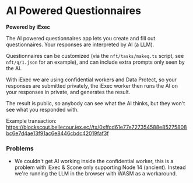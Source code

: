 # AI Powered Questionnaires

**Powered by iExec**

The AI powered questionnaires app lets you create and fill out questionnaires. Your responses are interpreted by AI (a LLM).

Questionnaires can be customized (via the `nft/tasks/makeq.ts` script, see `nft/q/1.json` for an example), and can include extra prompts only seen by the AI.

With iExec we are using confidential workers and Data Protect, so your responses are submitted privately, the iExec worker then runs the AI on your responses in private, and generates the result.

The result is public, so anybody can see what the AI thinks, but they won't see what you responded with.

Example transaction: https://blockscout.bellecour.iex.ec//tx/0xffcd61e77e727354588e85275808bc6e7d4ae13f91ac6e8446cbdc42019faf3f

### Problems

 * We couldn't get AI working inside the confidential worker, this is a problem with iExec & Scone only supporting Node 14 (ancient). Instead we're running the LLM in the browser with WASM as a workaround.
